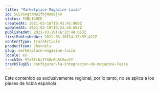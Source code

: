 ```yaml
---
title: 'Marketplace Magazine Luiza'
id: 5CEVGKgtrMuifbjNoo8jKX
status: PUBLISHED
createdAt: 2021-03-16T19:41:45.000Z
updatedAt: 2021-03-19T16:23:48.653Z
publishedAt: 2021-03-19T16:23:48.653Z
firstPublishedAt: 2021-03-18T14:15:52.422Z
contentType: trackArticle
productTeam: Channels
slug: marketplace-magazine-luiza
locale: es
trackId: 5Yx5IrNa7Y48c6aSC8wu2Y
trackSlugES: configurar-la-integracion-de-magazine-luiza
---
```


<div class="alert alert-warning" role="alert">Este contenido es exclusivamente regional; 
por lo tanto, no se aplica a los países de habla española.</div>
